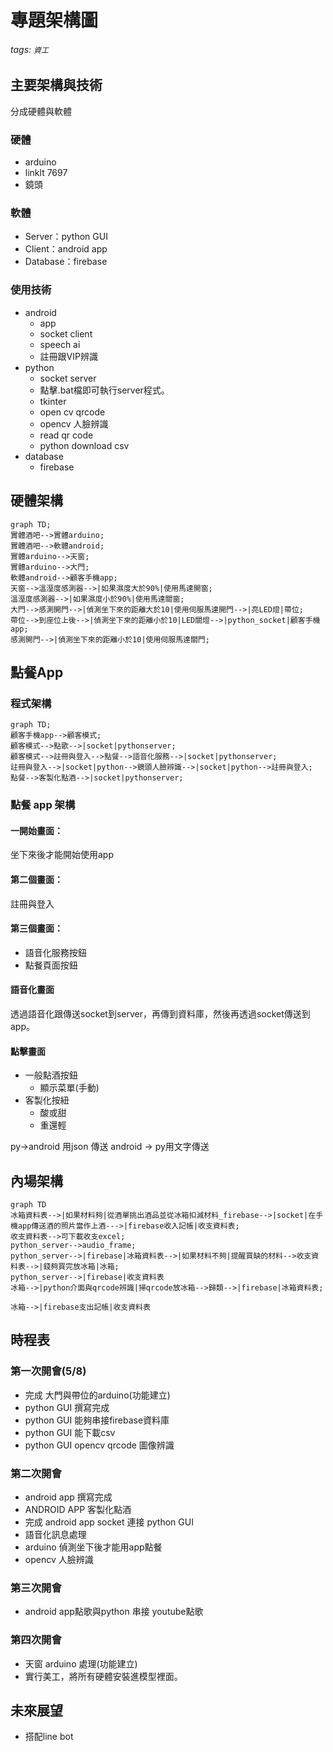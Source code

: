 # 專題架構圖

###### tags: `資工`

## 主要架構與技術
分成硬體與軟體

### 硬體
* arduino
* linklt 7697
* 鏡頭
### 軟體
* Server：python GUI
* Client：android app
* Database：firebase


### 使用技術
* android
    * app
    * socket client
    * speech ai
    * 註冊跟VIP辨識
* python
    * socket server
    * 點擊.bat檔即可執行server程式。
    * tkinter
    * open cv qrcode
    * opencv 人臉辨識
    * read qr code
    * python download csv
* database
    * firebase

## 硬體架構
```mermaid
graph TD;
實體酒吧-->實體arduino;
實體酒吧-->軟體android;
實體arduino-->天窗;
實體arduino-->大門;
軟體android-->顧客手機app;
天窗-->溫溼度感測器-->|如果濕度大於90%|使用馬達開窗;
溫溼度感測器-->|如果濕度小於90%|使用馬達關窗;
大門-->感測開門-->|偵測坐下來的距離大於10|使用伺服馬達開門-->|亮LED燈|帶位;
帶位-->到座位上後-->|偵測坐下來的距離小於10|LED關燈-->|python_socket|顧客手機app;
感測開門-->|偵測坐下來的距離小於10|使用伺服馬達關門;
```

## 點餐App 
### 程式架構
```mermaid
graph TD;
顧客手機app-->顧客模式;
顧客模式-->點歌-->|socket|pythonserver;
顧客模式-->註冊與登入-->點餐-->語音化服務-->|socket|pythonserver;
註冊與登入-->|socket|python-->鏡頭人臉辨識-->|socket|python-->註冊與登入;
點餐-->客製化點酒-->|socket|pythonserver;
```

### 點餐 app 架構

#### 一開始畫面：
坐下來後才能開始使用app

#### 第二個畫面：
註冊與登入

#### 第三個畫面：

* 語音化服務按鈕
* 點餐頁面按鈕

#### 語音化畫面
透過語音化跟傳送socket到server，再傳到資料庫，然後再透過socket傳送到app。

#### 點擊畫面
* 一般點酒按鈕
    * 顯示菜單(手動)
* 客製化按紐
    * 酸或甜
    * 重還輕

py->android 用json 傳送
android -> py用文字傳送
## 內場架構
```mermaid
graph TD
冰箱資料表-->|如果材料夠|從酒單挑出酒品並從冰箱扣減材料_firebase-->|socket|在手機app傳送酒的照片當作上酒--->|firebase收入記帳|收支資料表;
收支資料表-->可下載收支excel;
python_server-->audio_frame;
python_server-->|firebase|冰箱資料表-->|如果材料不夠|提醒買缺的材料-->收支資料表-->|錢夠買完放冰箱|冰箱;
python_server-->|firebase|收支資料表
冰箱-->|python介面與qrcode辨識|掃qrcode放冰箱-->歸類-->|firebase|冰箱資料表;

冰箱-->|firebase支出記帳|收支資料表
```


## 時程表

### 第一次開會(5/8)

* 完成 大門與帶位的arduino(功能建立)
* python GUI 撰寫完成
* python GUI 能夠串接firebase資料庫
* python GUI 能下載csv
* python GUI opencv qrcode 圖像辨識

### 第二次開會
* android app 撰寫完成
* ANDROID APP 客製化點酒
* 完成 android app socket 連接 python GUI
* 語音化訊息處理
* arduino 偵測坐下後才能用app點餐
* opencv 人臉辨識

### 第三次開會
* android app點歌與python 串接 youtube點歌

### 第四次開會
* 天窗 arduino 處理(功能建立)
* 實行美工，將所有硬體安裝進模型裡面。

## 未來展望
* 搭配line bot
